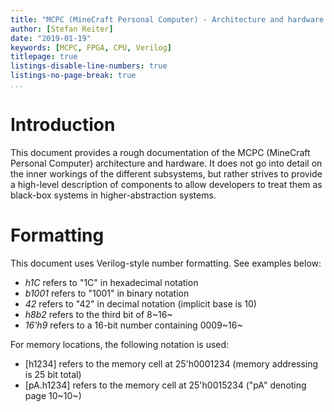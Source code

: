 ```yaml
---
title: "MCPC (MineCraft Personal Computer) - Architecture and hardware documentation"
author: [Stefan Reiter]
date: "2019-01-19"
keywords: [MCPC, FPGA, CPU, Verilog]
titlepage: true
listings-disable-line-numbers: true
listings-no-page-break: true
...
```


# Introduction

This document provides a rough documentation of the MCPC (MineCraft Personal Computer) architecture and hardware. It does not go into detail on the inner workings of the different subsystems, but rather strives to provide a high-level description of components to allow developers to treat them as black-box systems in higher-abstraction systems.

# Formatting

This document uses Verilog-style number formatting. See examples below:

* *h1C* refers to "1C" in hexadecimal notation
* *b1001* refers to "1001" in binary notation
* *42* refers to "42" in decimal notation (implicit base is 10)
* *h8b2* refers to the third bit of 8~16~
* *16'h9* refers to a 16-bit number containing 0009~16~

For memory locations, the following notation is used:

* [h1234] refers to the memory cell at 25'h0001234 (memory addressing is 25 bit total)
* [pA.h1234] refers to the memory cell at 25'h0015234 ("pA" denoting page 10~10~)

